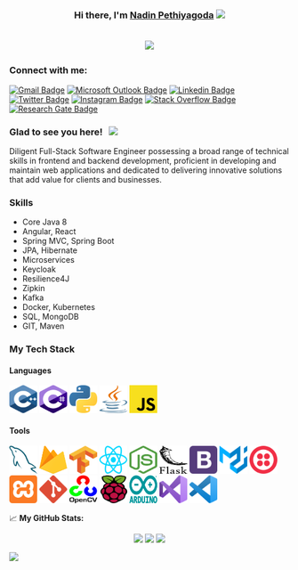 <h3 align="center" >Hi there, I'm <a href="https://github.com/nadinCodeHat">Nadin Pethiyagoda</a> <img src="https://raw.githubusercontent.com/MartinHeinz/MartinHeinz/master/wave.gif" width="30px">

<br>
<br>

<p align="center">
  <a href="https://github.com/nadinCodeHat/readme-typing-svg"><img src="https://readme-typing-svg.herokuapp.com/?lines=Computer+Engineer;Full+Stack+Developer;CE+Undergrad;Always+Learning&center=true&width=380&height=45"></a>
</p>

### Connect with me:

[![Gmail Badge](https://img.shields.io/badge/Gmail-D14836?style=for-the-badge&logo=gmail&logoColor=white)](mailto:nadinpethiyagoda4@gmail.com?subject=[GitHub]%20Source%20Han%20Sans)
[![Microsoft Outlook Badge](https://img.shields.io/badge/Microsoft_Outlook-0078D4?style=for-the-badge&logo=microsoft-outlook&logoColor=white)](mailto:36-ce-0002@kdu.ac.lk?subject=[GitHub]%20Source%20Han%20Sans)
[![Linkedin Badge](https://img.shields.io/badge/LinkedIn-0077B5?style=for-the-badge&logo=linkedin&logoColor=white)](https://www.linkedin.com/in/nadin-pethiyagoda-62b424190/)
[![Twitter Badge](https://img.shields.io/badge/Twitter-1DA1F2?style=for-the-badge&logo=twitter&logoColor=white)](https://twitter.com/NadinPethiyago1)
[![Instagram Badge](https://img.shields.io/badge/Instagram-E4405F?style=for-the-badge&logo=instagram&logoColor=white)](https://www.instagram.com/peththa__/)
[![Stack Overflow Badge](https://img.shields.io/badge/Stack_Overflow-FE7A16?style=for-the-badge&logo=stack-overflow&logoColor=white)](https://stackoverflow.com/users/12984503/nadincodehat)
[![Research Gate Badge](https://img.shields.io/badge/Research_Gate-00CCBB.svg?&style=for-the-badge&logo=ResearchGate&logoColor=white)](https://www.researchgate.net/profile/Nadin-Pethiyagoda)

<!--[![Reddit Badge](https://img.shields.io/badge/Reddit-FF4500?style=for-the-badge&logo=reddit&logoColor=white)](https://www.reddit.com/user/nadinCodeHat)-->
<!--[![Quora Badge](https://img.shields.io/badge/Quora-%23B92B27.svg?&style=for-the-badge&logo=Quora&logoColor=white)](https://www.quora.com/profile/Nadin-Pethiyagoda)-->
<!--[![Hackerrank](https://img.shields.io/badge/-Hackerrank-2EC866?style=for-the-badge&logo=HackerRank&logoColor=white)](https://www.hackerrank.com/nadinCodeHat)-->

### Glad to see you here! &nbsp; ![](https://visitor-badge.glitch.me/badge?page_id=nadinCodeHat)

Diligent Full-Stack Software Engineer possessing a broad range of technical skills in frontend and backend development, proficient in developing and maintain web applications and dedicated to delivering innovative solutions that add value for clients and businesses.

### Skills

- Core Java 8
- Angular, React
- Spring MVC, Spring Boot
- JPA, Hibernate
- Microservices
- Keycloak
- Resilience4J
- Zipkin
- Kafka
- Docker, Kubernetes
- SQL, MongoDB
- GIT, Maven

### My Tech Stack

#### Languages

<p align ="left">
  <!--<img src="./icons/c.svg" width="50px" height="50px"/>-->
  <img src="./icons/c-plusplus.svg" width="50px" height="50px"/>
  <img src="./icons/c-sharp.svg" width="50px" height="50px"/>
  <img src="./icons/python.svg" width="50px" height="50px"/>
  <img src="./icons/java.svg" width="50px" height="50px"/>
  <!-- <img src="./icons/html-5.svg" width="50px" height="50px"/> -->
  <img src="./icons/javascript.svg" width="50px" height="50px"/>
  <!--<img src="./icons/jquery-icon.svg" width="50px" height="50px"/>-->
  <!-- <img src="./icons/php.svg" width="50px" height="50px"/>
  <img src="./icons/css-3.svg" width="50px" height="50px"/>
  <img src="./icons/sass.svg" width="50px" height="50px"/> -->
  <!--<img src="./icons/dart.svg" width="50px" height="50px"/>-->
  <!--<img src="./icons/flutter.svg" width="50px" height="50px"/>-->
</p>

#### Tools

<p align ="left">
  <img src="./icons/mysql.svg" width="50px" height="50px"/>
  <img src="./icons/firebase.svg" width="50px" height="50px"/>
  <img src="./icons/tensorflow.svg" width="50px" height="50px"/>
  <img src="./icons/react.svg" width="50px" height="50px"/>
  <!--<img src="./icons/npm.svg" width="50px" height="50px"/>
  <img src="./icons/yarn.svg" width="50px" height="50px"/>-->
  <img src="./icons/nodejs-icon.svg" width="50px" height="50px"/>
  <!--<img src="./icons/nginx-icon.svg" width="50px" height="50px"/>-->
  <img src="./icons/flask.svg" width="50px" height="50px"/>
  <img src="./icons/bootstrap.svg" width="50px" height="50px"/>
  <img src="./icons/material-ui.svg" width="50px" height="50px"/>
  <img src="./icons/twilio.svg" width="50px" height="50px"/>
  <img src="./icons/xampp.svg" width="50px" height="50px"/>
  <img src="./icons/git-icon.svg" width="50px" height="50px"/>
  <!--<img src="./icons/github-icon.svg" width="50px" height="50px"/>-->
  <img src="./icons/opencv.svg" width="50px" height="50px"/>
  <!--<img src="./icons/azure-icon.svg" width="50px" height="50px"/>-->
  <img src="./icons/raspberry-pi.svg" width="50px" height="50px"/>
  <img src="./icons/arduino.svg" width="50px" height="50px"/>
  <img src="./icons/visual-studio.svg" width="50px" height="50px"/>
  <img src="./icons/visual-studio-code.svg" width="50px" height="50px"/>
</p>

📈 **My GitHub Stats:**

<p align="center">
  <img height="180em" src="https://github-readme-stats.vercel.app/api?username=nadinCodeHat&show_icons=true&theme=radical&include_all_commits=true" />

  <img height="180em" src="https://github-readme-stats.vercel.app/api/top-langs/?username=nadinCodeHat&theme=light&langs_count=9&layout=compact&border=true"/>
  <img src="https://github-readme-streak-stats.herokuapp.com/?user=nadinCodeHat"/>
</p>

![](https://streak-stats.demolab.com/?user=nadinCodeHat&theme=ambient-gradient)

